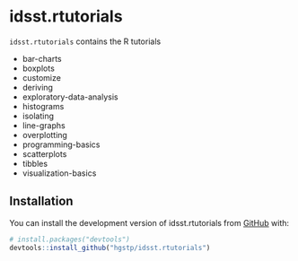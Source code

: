 
<!-- README.md is generated from README.Rmd. Please edit that file -->

# idsst.rtutorials

<!-- badges: start -->
<!-- badges: end -->

`idsst.rtutorials` contains the R tutorials

- bar-charts
- boxplots
- customize
- deriving
- exploratory-data-analysis
- histograms
- isolating
- line-graphs
- overplotting
- programming-basics
- scatterplots
- tibbles
- visualization-basics

## Installation

You can install the development version of idsst.rtutorials from
[GitHub](https://github.com/) with:

``` r
# install.packages("devtools")
devtools::install_github("hgstp/idsst.rtutorials")
```
